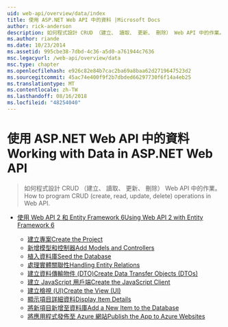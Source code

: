 ```yaml
---
uid: web-api/overview/data/index
title: 使用 ASP.NET Web API 中的資料 |Microsoft Docs
author: rick-anderson
description: 如何程式設計 CRUD （建立、 讀取、 更新、 刪除） Web API 中的作業。
ms.author: riande
ms.date: 10/23/2014
ms.assetid: 995cbe38-7dbd-4c36-a5d0-a761944c7636
msc.legacyurl: /web-api/overview/data
msc.type: chapter
ms.openlocfilehash: e926c82e84b7cac2ba69a8baa62d2719647523d2
ms.sourcegitcommit: 45ac74e400f9f2b7dbded66297730f6f14a4eb25
ms.translationtype: MT
ms.contentlocale: zh-TW
ms.lasthandoff: 08/16/2018
ms.locfileid: "48254040"
---
```

<a name="working-with-data-in-aspnet-web-api"></a><span data-ttu-id="e7274-103">使用 ASP.NET Web API 中的資料</span><span class="sxs-lookup"><span data-stu-id="e7274-103">Working with Data in ASP.NET Web API</span></span>
====================
> <span data-ttu-id="e7274-104">如何程式設計 CRUD （建立、 讀取、 更新、 刪除） Web API 中的作業。</span><span class="sxs-lookup"><span data-stu-id="e7274-104">How to program CRUD (create, read, update, delete) operations in Web API.</span></span>


- [<span data-ttu-id="e7274-105">使用 Web API 2 和 Entity Framework 6</span><span class="sxs-lookup"><span data-stu-id="e7274-105">Using Web API 2 with Entity Framework 6</span></span>](using-web-api-with-entity-framework/index.md)

    - [<span data-ttu-id="e7274-106">建立專案</span><span class="sxs-lookup"><span data-stu-id="e7274-106">Create the Project</span></span>](using-web-api-with-entity-framework/part-1.md)
    - [<span data-ttu-id="e7274-107">新增模型和控制器</span><span class="sxs-lookup"><span data-stu-id="e7274-107">Add Models and Controllers</span></span>](using-web-api-with-entity-framework/part-2.md)
    - [<span data-ttu-id="e7274-108">植入資料庫</span><span class="sxs-lookup"><span data-stu-id="e7274-108">Seed the Database</span></span>](using-web-api-with-entity-framework/part-3.md)
    - [<span data-ttu-id="e7274-109">處理實體關聯性</span><span class="sxs-lookup"><span data-stu-id="e7274-109">Handling Entity Relations</span></span>](using-web-api-with-entity-framework/part-4.md)
    - [<span data-ttu-id="e7274-110">建立資料傳輸物件 (DTO)</span><span class="sxs-lookup"><span data-stu-id="e7274-110">Create Data Transfer Objects (DTOs)</span></span>](using-web-api-with-entity-framework/part-5.md)
    - [<span data-ttu-id="e7274-111">建立 JavaScript 用戶端</span><span class="sxs-lookup"><span data-stu-id="e7274-111">Create the JavaScript Client</span></span>](using-web-api-with-entity-framework/part-6.md)
    - [<span data-ttu-id="e7274-112">建立檢視 (UI)</span><span class="sxs-lookup"><span data-stu-id="e7274-112">Create the View (UI)</span></span>](using-web-api-with-entity-framework/part-7.md)
    - [<span data-ttu-id="e7274-113">顯示項目詳細資料</span><span class="sxs-lookup"><span data-stu-id="e7274-113">Display Item Details</span></span>](using-web-api-with-entity-framework/part-8.md)
    - [<span data-ttu-id="e7274-114">將新項目新增至資料庫</span><span class="sxs-lookup"><span data-stu-id="e7274-114">Add a New Item to the Database</span></span>](using-web-api-with-entity-framework/part-9.md)
    - [<span data-ttu-id="e7274-115">將應用程式發佈至 Azure 網站</span><span class="sxs-lookup"><span data-stu-id="e7274-115">Publish the App to Azure Websites</span></span>](using-web-api-with-entity-framework/part-10.md)
